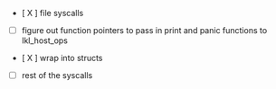 - [ X ] file syscalls
- [   ] figure out function pointers to pass in print and panic functions to lkl_host_ops
- [ X ] wrap into structs
- [   ] rest of the syscalls
